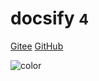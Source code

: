 <!-- _coverpage.md -->

# docsify <small>4</small>

[Gitee](https://gitee.com/yhuan416/)
[GitHub](https://github.com/yhuan416/)

<!-- 背景图片 -->



<!-- 背景色 -->

![color](#f0f0f0)